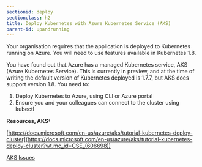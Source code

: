 ```yaml
---
sectionid: deploy
sectionclass: h2
title: Deploy Kubernetes with Azure Kubernetes Service (AKS)
parent-id: upandrunning
---
```


Your organisation requires that the application is deployed to Kubernetes running on Azure. You will need to use features available in Kubernetes 1.8.

You have found out that Azure has a managed Kubernetes service, AKS (Azure Kubernetes Service). This is currently in preview, and at the time of writing the default version of Kubernetes deployed is 1.7.7, but AKS does support version 1.8.
You need to:

1. Deploy Kubernetes to Azure, using CLI or Azure portal
2. Ensure you and your colleagues can connect to the cluster using kubectl

**Resources, AKS:**

[https://docs.microsoft.com/en-us/azure/aks/tutorial-kubernetes-deploy-cluster](https://docs.microsoft.com/en-us/azure/aks/tutorial-kubernetes-deploy-cluster?wt.mc_id=CSE_(606698))

[AKS Issues](https://github.com/Azure/AKS/issues)
